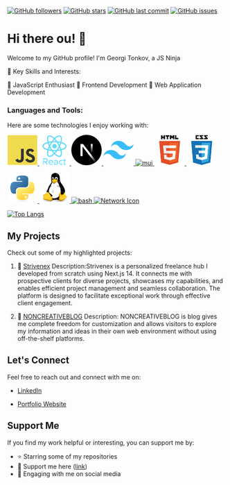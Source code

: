 

[![GitHub followers](https://img.shields.io/github/followers/GLTdotNS.svg?style=social)](https://github.com/GLTdotNS)
[![GitHub stars](https://img.shields.io/github/stars/GLTdotNS.svg?style=social)](https://github.com/GLTdotNS)
[![GitHub last commit](https://img.shields.io/github/last-commit/GLTdotNS/GLTdotNS.svg)](https://github.com/GLTdotNS/GLTdotNS)
[![GitHub issues](https://img.shields.io/github/issues/GLTdotNS/GLTdotNS.svg)](https://github.com/GLTdotNS/GLTdotNS/issues)




# Hi there ou! 👋

Welcome to my GitHub profile! I'm Georgi Tonkov, a JS Ninja

🌟 Key Skills and Interests:

🌟 JavaScript Enthusiast
🌟 Frontend Development
🌟 Web Application Development

<h3 align="left">Languages and Tools:</h3>

Here are some technologies I enjoy working with:
<p align="left">
  <a href="https://www.javascript.com/" target="_blank" rel="noreferrer">
    <img src="https://raw.githubusercontent.com/devicons/devicon/master/icons/javascript/javascript-original.svg" alt="javascript" width="70" height="70"/>
  </a>
  <a href="https://reactjs.org/" target="_blank" rel="noreferrer">
    <img src="https://raw.githubusercontent.com/devicons/devicon/master/icons/react/react-original-wordmark.svg" alt="react" width="70" height="70"/>
  </a>
  <a href="https://nextjs.org/" target="_blank" rel="noreferrer">
    <img src="https://raw.githubusercontent.com/devicons/devicon/master/icons/nextjs/nextjs-original.svg" alt="nextjs" width="70" height="70"/>
  </a>
  <a href="https://tailwindcss.com/" target="_blank" rel="noreferrer">
    <img src="https://raw.githubusercontent.com/devicons/devicon/master/icons/tailwindcss/tailwindcss-original.svg" alt="tailwindcss" width="70" height="70"/>
  </a>
  <a href="https://mui.com/" target="_blank" rel="noreferrer">
    <img src="https://material-ui.com/static/logo.png" alt="mui" width="70" height="70"/>
  </a>
  <a href="https://www.w3.org/html/" target="_blank" rel="noreferrer">
    <img src="https://raw.githubusercontent.com/devicons/devicon/master/icons/html5/html5-original-wordmark.svg" alt="html5" width="70" height="70"/>
  </a>
  <a href="https://developer.mozilla.org/en-US/docs/Web/CSS" target="_blank" rel="noreferrer">
    <img src="https://raw.githubusercontent.com/devicons/devicon/master/icons/css3/css3-original-wordmark.svg" alt="css3" width="70" height="70"/>
  </a>
</p>


<p align="left">
  <a href="https://www.python.org" target="_blank" rel="noreferrer">
    <img src="https://raw.githubusercontent.com/devicons/devicon/master/icons/python/python-original.svg" alt="python" width="70" height="70"/>
  </a>
  <a href="https://www.linux.org/" target="_blank" rel="noreferrer">
    <img src="https://raw.githubusercontent.com/devicons/devicon/master/icons/linux/linux-original.svg" alt="linux" width="70" height="70"/>
  </a>
  <a href="https://www.gnu.org/software/bash/" target="_blank" rel="noreferrer">
    <img src="https://upload.wikimedia.org/wikipedia/commons/8/82/Gnu-bash-logo.svg" alt="bash" width="70" height="70"/>
  </a>
<a href="https://en.wikipedia.org/wiki/Computer_network" target="_blank" rel="noreferrer">
  <img src="https://img.icons8.com/color/48/000000/network.png" alt="Network Icon" width="70" height="70"/>
</a>




</p>

[![Top Langs](https://github-readme-stats-git-masterrstaa-rickstaa.vercel.app/api/top-langs/?username=GLTdotNS)](https://github.com/GLTdotNS/github-readme-stats)

## My Projects

Check out some of my highlighted projects:


  1. 🌟 [Strivenex](https://www.strivenex.com)
   Description:Strivenex is a personalized freelance hub I developed from scratch using Next.js 14. It connects me with prospective clients for diverse projects, showcases my capabilities, and enables efficient project management and seamless collaboration. The platform is designed to facilitate exceptional work through effective client engagement.

   
2. 🚀 [NONCREATIVEBLOG](https://www.noncreativeblog.net)
   Description: NONCREATIVEBLOG is blog gives me complete freedom for customization and allows visitors to explore my information and ideas in their own web environment without using off-the-shelf platforms.


## Let's Connect

Feel free to reach out and connect with me on:

- [LinkedIn](https://www.linkedin.com/in/georgi-tonkov/)

- [Portfolio Website](https://www.canislupus.dev)

## Support Me

If you find my work helpful or interesting, you can support me by:

- ⭐️ Starring some of my repositories
- 📢 Support me here ([link](https://www.noncreativeblog.net/donate))
- 💬 Engaging with me on social media
